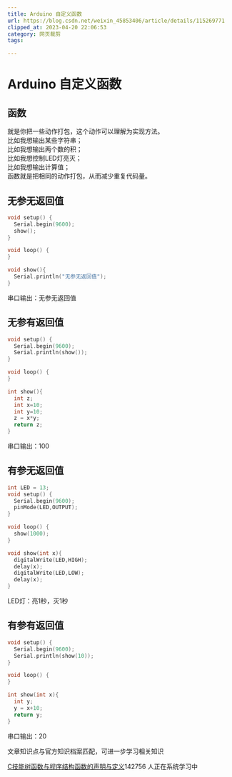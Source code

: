 ```yaml
---
title: Arduino 自定义函数
url: https://blog.csdn.net/weixin_45853406/article/details/115269771
clipped_at: 2023-04-20 22:06:53
category: 网页裁剪
tags: 

---
```



# Arduino 自定义函数

## 函数

就是你把一些动作打包，这个动作可以理解为实现方法。  
比如我想输出某些字符串；  
比如我想输出两个数的积；  
比如我想控制LED灯亮灭；  
比如我想输出计算值；  
函数就是把相同的动作打包，从而减少重复代码量。

## 无参无返回值

```c
void setup() {
  Serial.begin(9600);
  show();
}

void loop() {
}

void show(){
  Serial.println("无参无返回值");
}
```

串口输出：无参无返回值

## 无参有返回值

```c
void setup() {
  Serial.begin(9600);
  Serial.println(show());
}

void loop() {
}

int show(){
  int z;
  int x=10;
  int y=10;
  z = x*y;
  return z;
}
```

串口输出：100

## 有参无返回值

```c
int LED = 13;
void setup() {
  Serial.begin(9600);
  pinMode(LED,OUTPUT);
}

void loop() {
  show(1000);
}

void show(int x){
  digitalWrite(LED,HIGH);
  delay(x);
  digitalWrite(LED,LOW);
  delay(x);
}
```

LED灯：亮1秒，灭1秒

## 有参有返回值

```c
void setup() {
  Serial.begin(9600);
  Serial.println(show(10));
}

void loop() {
}

int show(int x){
  int y;
  y = x+10;
  return y;
}
```

串口输出：20

文章知识点与官方知识档案匹配，可进一步学习相关知识

[C技能树](https://edu.csdn.net/skill/c/c-e2785c48975d4b32917e89a5c260ae27?utm_source=csdn_ai_skill_tree_blog)[函数与程序结构](https://edu.csdn.net/skill/c/c-e2785c48975d4b32917e89a5c260ae27?utm_source=csdn_ai_skill_tree_blog)[函数的声明与定义](https://edu.csdn.net/skill/c/c-e2785c48975d4b32917e89a5c260ae27?utm_source=csdn_ai_skill_tree_blog)142756 人正在系统学习中
